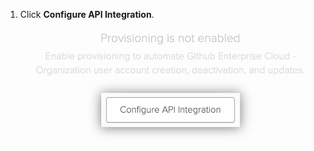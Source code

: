 1. Click **Configure API Integration**. !["Configure API Integration" button for Okta application](/assets/images/help/saml/okta-configure-api-integration.png)
